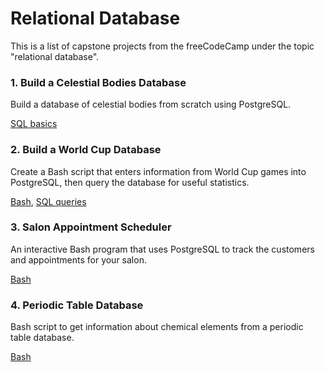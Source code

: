 # Relational Database

This is a list of capstone projects from the freeCodeCamp under the topic "relational database".

### 1. Build a Celestial Bodies Database
Build a database of celestial bodies from scratch using PostgreSQL.

[SQL basics](https://github.com/congconghu/freeCodeCamp-capstone/blob/main/relational-database/universe.sql)


### 2. Build a World Cup Database
Create a Bash script that enters information from World Cup games into PostgreSQL, then query the database for useful statistics.  

[Bash](https://github.com/congconghu/freeCodeCamp-capstone/blob/main/relational-database/insert_data.sh), 
[SQL queries](https://github.com/congconghu/freeCodeCamp-capstone/blob/main/relational-database/queries.sh)


### 3. Salon Appointment Scheduler
An interactive Bash program that uses PostgreSQL to track the customers and appointments for your salon.

[Bash](https://github.com/congconghu/freeCodeCamp-capstone/blob/main/relational-database/salon.sh)


### 4. Periodic Table Database
Bash script to get information about chemical elements from a periodic table database.

[Bash](https://github.com/congconghu/freeCodeCamp-capstone/blob/main/relational-database/element.sh)

